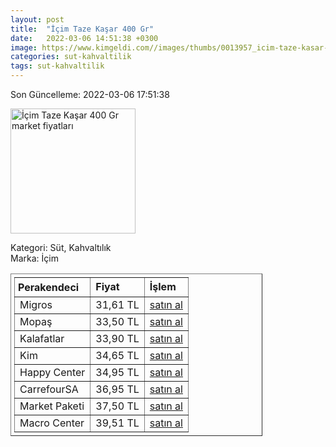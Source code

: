 ```yaml
---
layout: post
title:  "İçim Taze Kaşar 400 Gr"
date:   2022-03-06 14:51:38 +0300
image: https://www.kimgeldi.com//images/thumbs/0013957_icim-taze-kasar-peyniri-400-gr-_510.jpeg
categories: sut-kahvaltilik
tags: sut-kahvaltilik
---
```


Son Güncelleme: 2022-03-06 17:51:38

<img src="https://www.kimgeldi.com//images/thumbs/0013957_icim-taze-kasar-peyniri-400-gr-_510.jpeg" width="200" alt="İçim Taze Kaşar 400 Gr market fiyatları" />

Kategori: Süt, Kahvaltılık
<br />
Marka: İçim

<table border="1" style="padding: 5px;width:80%;">
  <tr>
    <td style="padding: 5px;"><strong>Perakendeci</strong></td>
    <td><strong>Fiyat</strong></td>
    <td><strong>İşlem</strong></td>
  </tr>
  <tr>
              <td>Migros</td>
              <td>31,61 TL</td>
              <td><a target="_blank" href="https://www.migros.com.tr/icim-kasar-400-g-p-9a2959">satın al</a></td>
            </tr><tr>
              <td>Mopaş</td>
              <td>33,50 TL</td>
              <td><a target="_blank" href="https://www.mopas.com.tr/icim-kasar-400-gr/p/104912">satın al</a></td>
            </tr><tr>
              <td>Kalafatlar</td>
              <td>33,90 TL</td>
              <td><a target="_blank" href="https://www.kalafatlar.com/urun/icim-kasar-peyniri-400-gr">satın al</a></td>
            </tr><tr>
              <td>Kim</td>
              <td>34,65 TL</td>
              <td><a target="_blank" href="https://www.kimgeldi.com/icim-taze-kasar-peyniri-400-gr">satın al</a></td>
            </tr><tr>
              <td>Happy Center</td>
              <td>34,95 TL</td>
              <td><a target="_blank" href="https://www.happycenter.com.tr/Icim_Kasar_Peynir__500_Gr_">satın al</a></td>
            </tr><tr>
              <td>CarrefourSA</td>
              <td>36,95 TL</td>
              <td><a target="_blank" href="https://www.carrefoursa.com/icim-kasar-peyniri-400-g-p-30220414">satın al</a></td>
            </tr><tr>
              <td>Market Paketi</td>
              <td>37,50 TL</td>
              <td><a target="_blank" href="https://www.marketpaketi.com.tr/icim-taze-kasar-400-gr-p-543421">satın al</a></td>
            </tr><tr>
              <td>Macro Center</td>
              <td>39,51 TL</td>
              <td><a target="_blank" href="https://www.macrocenter.com.tr/icim-kasar-400-g-p-9a2959">satın al</a></td>
            </tr>
</table>
